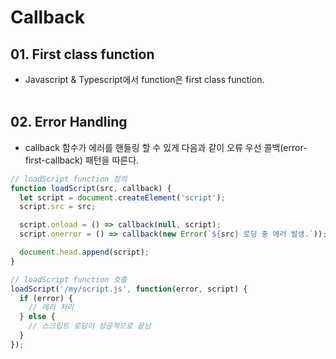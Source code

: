 # Callback
## 01. First class function
- Javascript & Typescript에서 function은 first class function.
<br><br>
## 02. Error Handling
- callback 함수가 에러를 핸들링 할 수 있게 다음과 같이 오류 우선 콜백(error-first-callback) 패턴을 따른다.

```javascript
// loadScript function 정의
function loadScript(src, callback) {
  let script = document.createElement('script');
  script.src = src;

  script.onload = () => callback(null, script);
  script.onerror = () => callback(new Error(`${src} 로딩 중 에러 발생.`));

  document.head.append(script);
}

// loadScript function 호출
loadScript('/my/script.js', function(error, script) {
  if (error) {
    // 에러 처리
  } else {
    // 스크립트 로딩이 성공적으로 끝남
  }
});
```